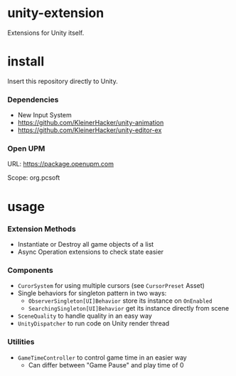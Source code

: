 # unity-extension
Extensions for Unity itself.

# install
Insert this repository directly to Unity.

### Dependencies
* New Input System
* https://github.com/KleinerHacker/unity-animation
* https://github.com/KleinerHacker/unity-editor-ex

### Open UPM
URL: https://package.openupm.com

Scope: org.pcsoft

# usage

### Extension Methods
* Instantiate or Destroy all game objects of a list
* Async Operation extensions to check state easier

### Components
* `CurorSystem` for using multiple cursors (see `CursorPreset` Asset)
* Single behaviors for singleton pattern in two ways:
  * `ObserverSingleton[UI]Behavior` store its instance on `OnEnabled`
  * `SearchingSingleton[UI]Behavior` get its instance directly from scene
* `SceneQuality` to handle quality in an easy way
* `UnityDispatcher` to run code on Unity render thread

### Utilities
* `GameTimeController` to control game time in an easier way
  * Can differ between "Game Pause" and play time of 0
